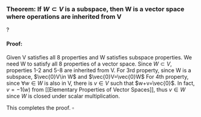 ### Theorem: If $W \subset V$ is a subspace, then W is a vector space where operations are inherited from V
?
#### Proof:
Given V satisfies all 8 properties and W satisfies subspace properties. We need W to satisfy all 8 properties of a vector space.
Since $W\subset V$, properties 1-2 and 5-8 are inherited from V. For 3rd property, since W is a subspace, $\vec{0}V\in W$ and $\vec{0}V=\vec{0}W$
For 4th property, since $\forall w \in W$ is also in V, there is $v \in V$ such that $w+v=\vec{0}$. In fact, $v=-1(w)$ from [[Elementary Properties of Vector Spaces]], thus $v \in W$ since $W$ is closed under scalar multiplication.

This completes the proof. $\square$
